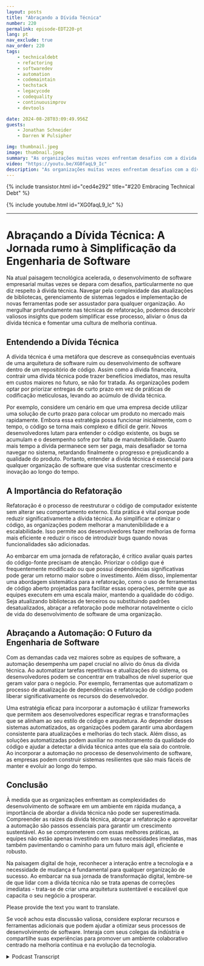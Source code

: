 ```yaml
---
layout: posts
title: "Abraçando a Dívida Técnica"
number: 220
permalink: episode-EDT220-pt
lang: pt
nav_exclude: true
nav_order: 220
tags:
    - technicaldebt
    - refactoring
    - softwaredev
    - automation
    - codemaintain
    - techstack
    - legacycode
    - codequality
    - continuousimprov
    - devtools

date: 2024-08-28T03:09:49.956Z
guests:
    - Jonathan Schneider
    - Darren W Pulsipher

img: thumbnail.jpeg
image: thumbnail.jpeg
summary: "As organizações muitas vezes enfrentam desafios com a dívida técnica, que pode retardar o processo de desenvolvimento e deixar as equipes de desenvolvimento presas em um emaranhado de atualizações de código, alterações de API e dependências de terceiros. Neste episódio, Darren entrevista Jonathan Schneider, CEO da Moderene, sobre sua abordagem para lidar com a dívida técnica e como gerenciá-la efetivamente."
video: "https://youtu.be/XG0faqL9_Ic"
description: "As organizações muitas vezes enfrentam desafios com a dívida técnica, que pode retardar o processo de desenvolvimento e deixar as equipes de desenvolvimento presas em um emaranhado de atualizações de código, alterações de API e dependências de terceiros. Neste episódio, Darren entrevista Jonathan Schneider, CEO da Moderene, sobre sua abordagem para lidar com a dívida técnica e como gerenciá-la efetivamente."
---
```


<div>
{% include transistor.html id="ced4e292" title="#220 Embracing Technical Debt" %}

{% include youtube.html id="XG0faqL9_Ic" %}
</div>

---

# Abraçando a Dívida Técnica: A Jornada rumo à Simplificação da Engenharia de Software

Na atual paisagem tecnológica acelerada, o desenvolvimento de software empresarial muitas vezes se depara com desafios, particularmente no que diz respeito à dívida técnica. Navegar pela complexidade das atualizações de bibliotecas, gerenciamento de sistemas legados e implementação de novas ferramentas pode ser assustador para qualquer organização. Ao mergulhar profundamente nas técnicas de refatoração, podemos descobrir valiosos insights que podem simplificar esse processo, aliviar o ônus da dívida técnica e fomentar uma cultura de melhoria contínua.

## Entendendo a Dívida Técnica

A dívida técnica é uma metáfora que descreve as consequências eventuais de uma arquitetura de software ruim ou desenvolvimento de software dentro de um repositório de código. Assim como a dívida financeira, contrair uma dívida técnica pode trazer benefícios imediatos, mas resulta em custos maiores no futuro, se não for tratada. As organizações podem optar por priorizar entregas de curto prazo em vez de práticas de codificação meticulosas, levando ao acúmulo de dívida técnica.

Por exemplo, considere um cenário em que uma empresa decide utilizar uma solução de curto prazo para colocar um produto no mercado mais rapidamente. Embora essa estratégia possa funcionar inicialmente, com o tempo, o código se torna mais complexo e difícil de gerir. Novos desenvolvedores lutam para entender o código existente, os bugs se acumulam e o desempenho sofre por falta de manutenibilidade. Quanto mais tempo a dívida permanece sem ser paga, mais desafiador se torna navegar no sistema, retardando finalmente o progresso e prejudicando a qualidade do produto. Portanto, entender a dívida técnica é essencial para qualquer organização de software que visa sustentar crescimento e inovação ao longo do tempo.

## A Importância do Refatoração

Refatoração é o processo de reestruturar o código de computador existente sem alterar seu comportamento externo. Esta prática é vital porque pode reduzir significativamente a dívida técnica. Ao simplificar e otimizar o código, as organizações podem melhorar a manutenibilidade e a escalabilidade. Isso permite aos desenvolvedores fazer melhorias de forma mais eficiente e reduzir o risco de introduzir bugs quando novas funcionalidades são adicionadas.

Ao embarcar em uma jornada de refatoração, é crítico avaliar quais partes do código-fonte precisam de atenção. Priorizar o código que é frequentemente modificado ou que possui dependências significativas pode gerar um retorno maior sobre o investimento. Além disso, implementar uma abordagem sistemática para a refatoração, como o uso de ferramentas de código aberto projetadas para facilitar essas operações, permite que as equipes executem em uma escala maior, mantendo a qualidade do código. Seja atualizando bibliotecas de terceiros ou substituindo padrões desatualizados, abraçar a refatoração pode melhorar notavelmente o ciclo de vida do desenvolvimento de software de uma organização.

## Abraçando a Automação: O Futuro da Engenharia de Software

Com as demandas cada vez maiores sobre as equipes de software, a automação desempenha um papel crucial no alívio do ônus da dívida técnica. Ao automatizar tarefas repetitivas e atualizações do sistema, os desenvolvedores podem se concentrar em trabalhos de nível superior que geram valor para o negócio. Por exemplo, ferramentas que automatizam o processo de atualização de dependências e refatoração de código podem liberar significativamente os recursos do desenvolvedor.

Uma estratégia eficaz para incorporar a automação é utilizar frameworks que permitem aos desenvolvedores especificar regras e transformações que se alinham ao seu estilo de código e arquitetura. Ao depender desses sistemas automatizados, as organizações podem garantir uma abordagem consistente para atualizações e melhorias do tech stack. Além disso, as soluções automatizadas podem auxiliar no monitoramento da qualidade do código e ajudar a detectar a dívida técnica antes que ela saia do controle. Ao incorporar a automação no processo de desenvolvimento de software, as empresas podem construir sistemas resilientes que são mais fáceis de manter e evoluir ao longo do tempo.

## Conclusão

À medida que as organizações enfrentam as complexidades do desenvolvimento de software em um ambiente em rápida mudança, a importância de abordar a dívida técnica não pode ser superestimada. Compreender as raízes da dívida técnica, abraçar a refatoração e aproveitar a automação são passos essenciais para garantir um crescimento sustentável. Ao se comprometerem com essas melhores práticas, as equipes não estão apenas investindo em suas necessidades imediatas, mas também pavimentando o caminho para um futuro mais ágil, eficiente e robusto.

Na paisagem digital de hoje, reconhecer a interação entre a tecnologia e a necessidade de mudança é fundamental para qualquer organização de sucesso. Ao embarcar na sua jornada de transformação digital, lembre-se de que lidar com a dívida técnica não se trata apenas de correções imediatas - trata-se de criar uma arquitetura sustentável e escalável que capacita o seu negócio a prosperar.

Please provide the text you want to translate.

Se você achou esta discussão valiosa, considere explorar recursos e ferramentas adicionais que podem ajudar a otimizar seus processos de desenvolvimento de software. Interaja com seus colegas da indústria e compartilhe suas experiências para promover um ambiente colaborativo centrado na melhoria contínua e na evolução da tecnologia.



<details>
<summary> Podcast Transcript </summary>

<p></p>

</details>
